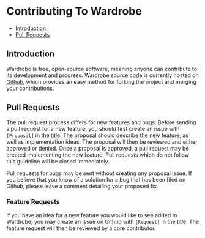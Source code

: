# Contributing To Wardrobe

- [Introduction](#introduction)
- [Pull Requests](#pull-requests)

<a name="introduction"></a>
## Introduction

Wardrobe is free, open-source software, meaning anyone can contribute to its development and progress. Wardrobe source code is currently hosted on [Github](http://github.com), which provides an easy method for forking the project and merging your contributions.

<a name="pull-requests"></a>
## Pull Requests

The pull request process differs for new features and bugs. Before sending a pull request for a new feature, you should first create an issue with `[Proposal]` in the title. The proposal should describe the new feature, as well as implementation ideas. The proposal will then be reviewed and either approved or denied. Once a proposal is approved, a pull request may be created implementing the new feature. Pull requests which do not follow this guideline will be closed immediately.

Pull requests for bugs may be sent without creating any proposal issue. If you believe that you know of a solution for a bug that has been filed on Github, please leave a comment detailing your proposed fix.

### Feature Requests

If you have an idea for a new feature you would like to see added to Wardrobe, you may create an issue on Github with `[Request]` in the title. The feature request will then be reviewed by a core contributor.
